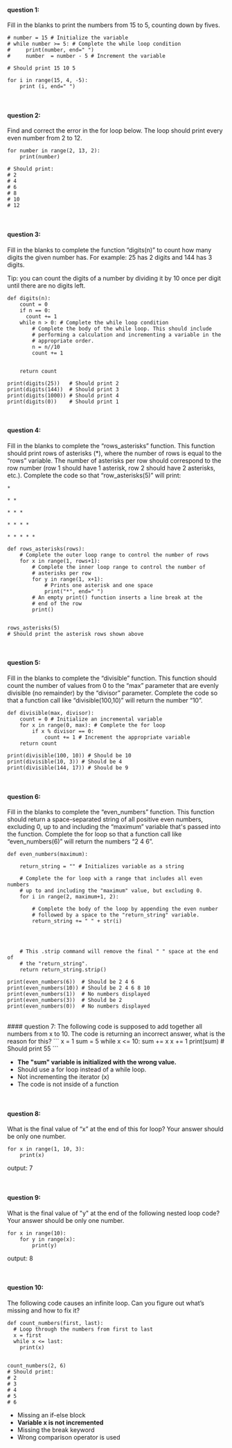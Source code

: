 #### question 1:
Fill in the blanks to print the numbers from 15 to 5, counting down by fives.

```
# number = 15 # Initialize the variable
# while number >= 5: # Complete the while loop condition
#     print(number, end=" ")
#     number  = number - 5 # Increment the variable

# Should print 15 10 5 

for i in range(15, 4, -5):
    print (i, end=" ")
```

<br>

#### question 2:
Find and correct the error in the for loop below.  The loop should print every even number from 2 to 12.

```
for number in range(2, 13, 2):
    print(number)

# Should print:
# 2
# 4
# 6
# 8
# 10
# 12
```

<br>

#### question 3:
Fill in the blanks to complete the function “digits(n)” to count how many digits the given number has. For example: 25 has 2 digits and 144 has 3 digits. 

Tip: you can count the digits of a number by dividing it by 10 once per digit until there are no digits left.
```
def digits(n):
    count = 0
    if n == 0:
      count += 1
    while n > 0: # Complete the while loop condition
        # Complete the body of the while loop. This should include 
        # performing a calculation and incrementing a variable in the
        # appropriate order.  
        n = n//10
        count += 1

        
    return count
    
print(digits(25))   # Should print 2
print(digits(144))  # Should print 3
print(digits(1000)) # Should print 4
print(digits(0))    # Should print 1
```

<br>

#### question 4:
Fill in the blanks to complete the “rows_asterisks” function. This function should print rows of asterisks (*), where the number of rows is equal to the “rows” variable. The number of asterisks per row should correspond to the row number (row 1 should have 1 asterisk, row 2 should have 2 asterisks, etc.). Complete the code so that “row_asterisks(5)” will print:
```
*

* *

* * *

* * * *

* * * * *
```
```
def rows_asterisks(rows):
    # Complete the outer loop range to control the number of rows
    for x in range(1, rows+1): 
        # Complete the inner loop range to control the number of 
        # asterisks per row
        for y in range(1, x+1): 
            # Prints one asterisk and one space
            print("*", end=" ")
        # An empty print() function inserts a line break at the 
        # end of the row 
        print()


rows_asterisks(5)
# Should print the asterisk rows shown above

```

<br>

#### question 5:
Fill in the blanks to complete the “divisible” function. This function should count the number of values from 0 to the “max” parameter that are evenly divisible (no remainder) by the “divisor” parameter. Complete the code so that a function call like “divisible(100,10)” will return the number “10”.

```
def divisible(max, divisor):
    count = 0 # Initialize an incremental variable
    for x in range(0, max): # Complete the for loop
        if x % divisor == 0:
            count += 1 # Increment the appropriate variable
    return count

print(divisible(100, 10)) # Should be 10
print(divisible(10, 3)) # Should be 4
print(divisible(144, 17)) # Should be 9
```

<br>

#### question 6:
Fill in the blanks to complete the “even_numbers” function. This function should return a space-separated string of all positive even numbers, excluding 0, up to and including the “maximum” variable that's passed into the function. Complete the for loop so that a function call like “even_numbers(6)” will return the numbers “2 4 6”. 
```
def even_numbers(maximum):

    return_string = "" # Initializes variable as a string

    # Complete the for loop with a range that includes all even numbers
    # up to and including the "maximum" value, but excluding 0.
    for i in range(2, maximum+1, 2): 

        # Complete the body of the loop by appending the even number
        # followed by a space to the "return_string" variable.
        return_string += " " + str(i)


        

    # This .strip command will remove the final " " space at the end of
    # the "return_string".
    return return_string.strip() 

print(even_numbers(6))  # Should be 2 4 6
print(even_numbers(10)) # Should be 2 4 6 8 10
print(even_numbers(1))  # No numbers displayed
print(even_numbers(3))  # Should be 2
print(even_numbers(0))  # No numbers displayed
```

<br>
#### question 7:
The following code is supposed to add together all numbers from x to 10.  The code is returning an incorrect answer, what is the reason for this?
```
x = 1
sum = 5
while x <= 10:
    sum += x
    x += 1
print(sum)
# Should print 55
```

- **The "sum" variable is initialized with the wrong value.**
- Should use a for loop instead of a while loop.
- Not incrementing the iterator (x)
- The code is not inside of a function

<br>

#### question 8:
What is the final value of “x” at the end of this for loop? Your answer should be only one number.
```
for x in range(1, 10, 3):
    print(x)
```
output: 7


<br>


#### question 9:
What is the final value of "y" at the end of the following nested loop code? Your answer should be only one number.
```
for x in range(10):
    for y in range(x):
        print(y)
```

output: 8

<br>

#### question 10:
The following code causes an infinite loop. Can you figure out what’s missing and how to fix it?
```
def count_numbers(first, last):
  # Loop through the numbers from first to last 
  x = first
  while x <= last:
    print(x)


count_numbers(2, 6) 
# Should print:
# 2
# 3
# 4 
# 5
# 6
```

- Missing an if-else block
- **Variable x is not incremented**
- Missing the break keyword
- Wrong comparison operator is used
